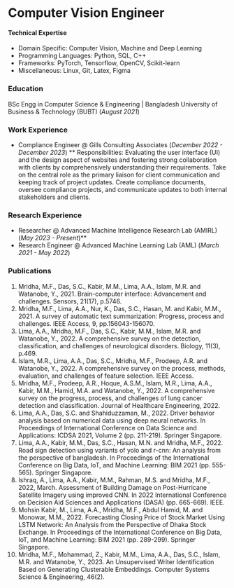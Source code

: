 # Computer Vision Engineer

#### Technical Expertise 
- Domain Specific: Computer Vision, Machine and Deep Learning
- Programming Languages: Python, SQL, C++
- Frameworks: PyTorch, Tensorflow, OpenCV, Scikit-learn
- Miscellaneous: Linux, Git, Latex, Figma

### Education
BSc Engg in Computer Science & Engineering | Bangladesh University of Business & Technology (BUBT) (_August 2021_)

### Work Experience
- Compliance Engineer @ Gills Consulting Associates (_December 2022 - December 2023_)
** Responsibilities: Evaluating the user interface (UI) and the design aspect of websites and fostering strong collaboration with clients by comprehensively understanding their requirements. Take on the central role as the primary liaison for client communication and keeping track of project updates. Create compliance documents, oversee compliance projects, and communicate updates to both internal stakeholders and clients.

### Research Experience
- Researcher @ Advanced Machine Intelligence Research Lab (AMIRL) (_May 2023 - Present_)**
- Research Engineer @ Advanced Machine Learning Lab (AML) (_March 2021 - May 2022_)
  
### Publications
1. Mridha, M.F., Das, S.C., Kabir, M.M., Lima, A.A., Islam, M.R. and Watanobe, Y., 2021. Brain-computer interface: Advancement and challenges. Sensors, 21(17), p.5746.
2. Mridha, M.F., Lima, A.A., Nur, K., Das, S.C., Hasan, M. and Kabir, M.M., 2021. A survey of automatic text summarization: Progress, process and challenges. IEEE Access, 9, pp.156043-156070.
3. Lima, A.A., Mridha, M.F., Das, S.C., Kabir, M.M., Islam, M.R. and Watanobe, Y., 2022. A comprehensive survey on the detection, classification, and challenges of neurological disorders. Biology, 11(3), p.469.
4. Islam, M.R., Lima, A.A., Das, S.C., Mridha, M.F., Prodeep, A.R. and Watanobe, Y., 2022. A comprehensive survey on the process, methods, evaluation, and challenges of feature selection. IEEE Access.
5. Mridha, M.F., Prodeep, A.R., Hoque, A.S.M., Islam, M.R., Lima, A.A., Kabir, M.M., Hamid, M.A. and Watanobe, Y., 2022. A comprehensive survey on the progress, process, and challenges of lung cancer detection and classification. Journal of Healthcare Engineering, 2022.
6. Lima, A.A., Das, S.C. and Shahiduzzaman, M., 2022. Driver behavior analysis based on numerical data using deep neural networks. In Proceedings of International Conference on Data Science and Applications: ICDSA 2021, Volume 2 (pp. 211-219). Springer Singapore.
7. Lima, A.A., Kabir, M.M., Das, S.C., Hasan, M.N. and Mridha, M.F., 2022. Road sign detection using variants of yolo and r-cnn: An analysis from the perspective of bangladesh. In Proceedings of the International Conference on Big Data, IoT, and Machine Learning: BIM 2021 (pp. 555-565). Springer Singapore.
8. Ishraq, A., Lima, A.A., Kabir, M.M., Rahman, M.S. and Mridha, M.F., 2022, March. Assessment of Building Damage on Post-Hurricane Satellite Imagery using improved CNN. In 2022 International Conference on Decision Aid Sciences and Applications (DASA) (pp. 665-669). IEEE.
9. Mohsin Kabir, M., Lima, A.A., Mridha, M.F., Abdul Hamid, M. and Monowar, M.M., 2022. Forecasting Closing Price of Stock Market Using LSTM Network: An Analysis from the Perspective of Dhaka Stock Exchange. In Proceedings of the International Conference on Big Data, IoT, and Machine Learning: BIM 2021 (pp. 289-299). Springer Singapore.
10. Mridha, M.F., Mohammad, Z., Kabir, M.M., Lima, A.A., Das, S.C., Islam, M.R. and Watanobe, Y., 2023. An Unsupervised Writer Identification Based on Generating Clusterable Embeddings. Computer Systems Science & Engineering, 46(2).


